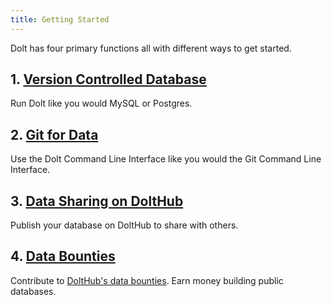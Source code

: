 ```yaml
---
title: Getting Started
---
```


Dolt has four primary functions all with different ways to get started.

## 1. [Version Controlled Database](./getting-started/database.md)

Run Dolt like you would MySQL or Postgres.

## 2. [Git for Data](./getting-started/git-for-data.md)

Use the Dolt Command Line Interface like you would the Git Command Line Interface. 

## 3. [Data Sharing on DoltHub](./getting-started/data-sharing.md) 

Publish your database on DoltHub to share with others.

## 4. [Data Bounties](./getting-started/data-bounties.md)

Contribute to [DoltHub's data bounties](https://www.dolthub.com/bounties). Earn money building public databases.
